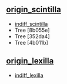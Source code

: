 ## [origin_scintilla](https://sourceforge.net/p/scintilla/code/ci/default/tree/)
- [indiff_scintilla](https://github.com/indiff/scintilla)
- Tree [8b055e]
- Tree [352da4]
- Tree [4b011b]

## [origin_lexilla](https://github.com/ScintillaOrg/lexilla.git)
- [indiff_lexilla](https://github.com/indiff/lexilla)

